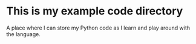 # This is my example code directory
A place where I can store my Python code as I learn and play around with the language.
